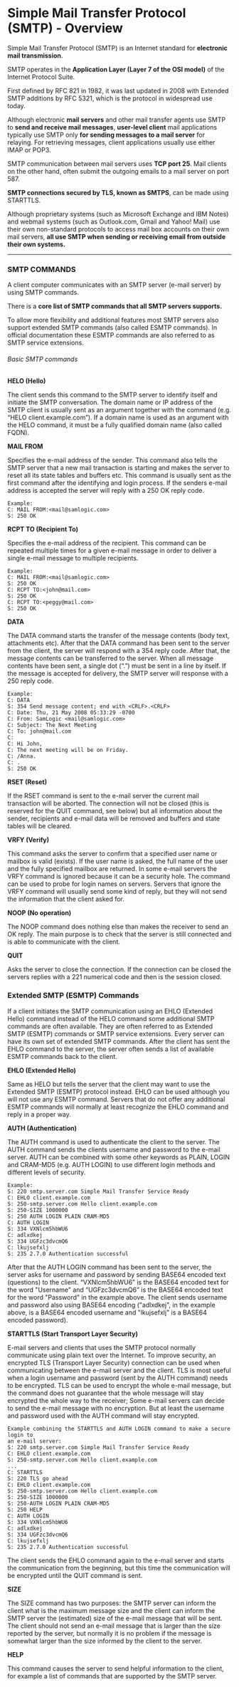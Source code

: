 # Simple Mail Transfer Protocol (SMTP) - Overview

Simple Mail Transfer Protocol (SMTP) is an Internet standard for **electronic
mail transmission**.

SMTP operates in the **Application Layer (Layer 7 of the OSI model)** of the
Internet Protocol Suite.

First defined by RFC 821 in 1982, it was last updated in 2008 with Extended
SMTP additions by RFC 5321, which is the protocol in widespread use today.

Although electronic **mail servers** and other mail transfer agents use SMTP to
**send and receive mail messages**, **user-level client** mail applications
typically use SMTP only **for sending messages to a mail server** for relaying.
For retrieving messages, client applications usually use either IMAP or POP3.

SMTP communication between mail servers uses **TCP port 25**. Mail clients
on the  other hand, often submit the outgoing emails to a mail server on
port 587.

**SMTP connections secured by TLS, known as SMTPS**, can be made using STARTTLS.

Although proprietary systems (such as Microsoft Exchange and IBM Notes) and
webmail systems (such as Outlook.com, Gmail and Yahoo! Mail) use their own
non-standard protocols to access mail box accounts on their own mail servers,
**all use SMTP when sending or receiving email from outside their own systems.**

--------------------------------------------------------------------------------

### SMTP COMMANDS

A client computer communicates with an SMTP server (e-mail server) by using
SMTP commands.

There is a **core list of SMTP commands that all SMTP servers supports.**

To allow more flexibility and additional features most SMTP servers also
support extended SMTP commands (also called ESMTP commands).
In official documentation these ESMTP commands are also referred to as SMTP
service extensions.

###### Basic SMTP commands


**HELO (Hello)**

The client sends this command to the SMTP server to identify itself and
initiate the SMTP conversation.
The domain name or IP address of the SMTP client is usually sent as an argument
together with the command (e.g. “HELO client.example.com”).
If a domain name is used as an argument with the HELO command, it must be a
fully qualified domain name (also called FQDN).

**MAIL FROM**

Specifies the e-mail address of the sender.
This command also tells the SMTP server that a new mail transaction is starting
and makes the server to reset all its state tables and buffers etc.
This command is usually sent as the first command after the identifying and
login process.
If the senders e-mail address is accepted the server will reply with a 250 OK
reply code.

```
Example:
C: MAIL FROM:<mail@samlogic.com>
S: 250 OK
```

**RCPT TO (Recipient To)**

Specifies the e-mail address of the recipient.
This command can be repeated multiple times for a given e-mail message in order
to deliver a single e-mail message to multiple recipients.

```
Example:
C: MAIL FROM:<mail@samlogic.com>
S: 250 OK
C: RCPT TO:<john@mail.com>
S: 250 OK
C: RCPT TO:<peggy@mail.com>
S: 250 OK
```

**DATA**

The DATA command starts the transfer of the message contents (body text,
  attachments etc).
After that the DATA command has been sent to the server from the client, the
server will respond with a 354 reply code.
After that, the message contents can be transferred to the server.
When all message contents have been sent, a single dot (“.”) must be sent in a
line by itself.
If the message is accepted for delivery, the SMTP server will response with a
250 reply code.

```
Example:
C: DATA
S: 354 Send message content; end with <CRLF>.<CRLF>
C: Date: Thu, 21 May 2008 05:33:29 -0700
C: From: SamLogic <mail@samlogic.com>
C: Subject: The Next Meeting
C: To: john@mail.com
C:
C: Hi John,
C: The next meeting will be on Friday.
C: /Anna.
C: .
S: 250 OK
```

**RSET (Reset)**

If the RSET command is sent to the e-mail server the current mail transaction
will be aborted.
The connection will not be closed (this is reserved for the QUIT command, see
  below) but
all information about the sender, recipients and e-mail data will be removed
and buffers and state tables will be cleared.

**VRFY (Verify)**

This command asks the server to confirm that a specified user name or mailbox
is valid (exists).
If the user name is asked, the full name of the user and the fully specified
mailbox are returned.
In some e-mail servers the VRFY command is ignored because it can be a security
hole.
The command can be used to probe for login names on servers.
Servers that ignore the VRFY command will usually send some kind of reply, but
they will not send the information that the client asked for.

**NOOP (No operation)**

The NOOP command does nothing else than makes the receiver to send an OK reply.
The main purpose is to check that the server is still connected and is able to
communicate with the client.

**QUIT**

Asks the server to close the connection.
If the connection can be closed the servers replies with a 221 numerical code
and then is the session closed.


### Extended SMTP (ESMTP) Commands

If a client initiates the SMTP communication using an EHLO (Extended Hello)
command instead of the HELO command some additional SMTP commands are often
available.
They are often referred to as Extended SMTP (ESMTP) commands or SMTP service
extensions.
Every server can have its own set of extended SMTP commands.
After the client has sent the EHLO command to the server, the server often
sends a list of available ESMTP commands back to the client.

**EHLO (Extended Hello)**

Same as HELO but tells the server that the client may want to use the Extended
SMTP (ESMTP) protocol instead.
EHLO can be used although you will not use any ESMTP command.
Servers that do not offer any additional ESMTP commands will normally at least
recognize the EHLO command and reply in a proper way.

**AUTH (Authentication)**

The AUTH command is used to authenticate the client to the server.
The AUTH command sends the clients username and password to the e-mail server.
AUTH can be combined with some other keywords as PLAIN, LOGIN and CRAM-MD5
(e.g. AUTH LOGIN) to use different login methods and different levels of
security.

```
Example:
S: 220 smtp.server.com Simple Mail Transfer Service Ready
C: EHLO client.example.com
S: 250-smtp.server.com Hello client.example.com
S: 250-SIZE 1000000
S: 250 AUTH LOGIN PLAIN CRAM-MD5
C: AUTH LOGIN
S: 334 VXNlcm5hbWU6
C: adlxdkej
S: 334 UGFzc3dvcmQ6
C: lkujsefxlj
S: 235 2.7.0 Authentication successful
```

After that the AUTH LOGIN command has been sent to the server, the server asks
for username and password by sending BASE64 encoded text (questions) to the
client.
“VXNlcm5hbWU6” is the BASE64 encoded text for the word "Username" and
“UGFzc3dvcmQ6” is the BASE64 encoded text for the word "Password" in the
example above.
The client sends username and password also using BASE64 encoding ("adlxdkej",
in the example above, is a BASE64 encoded username and "lkujsefxlj" is a BASE64
encoded password).


**STARTTLS (Start Transport Layer Security)**

E-mail servers and clients that uses the SMTP protocol normally communicate
using plain text over the Internet.
To improve security, an encrypted TLS (Transport Layer Security) connection can
be used when communicating between the e-mail server and the client.
TLS is most useful when a login username and password (sent by the AUTH
command) needs to be encrypted.
TLS can be used to encrypt the whole e-mail message, but the command does not
guarantee that the whole message will stay encrypted the whole way to the
receiver;
Some e-mail servers can decide to send the e-mail message with no encryption.
But at least the username and password used with the AUTH command will stay
encrypted.

```
Example combining the STARTTLS and AUTH LOGIN command to make a secure login to
an e-mail server:
S: 220 smtp.server.com Simple Mail Transfer Service Ready
C: EHLO client.example.com
S: 250-smtp.server.com Hello client.example.com
...
C: STARTTLS
S: 220 TLS go ahead
C: EHLO client.example.com
S: 250-smtp.server.com Hello client.example.com
S: 250-SIZE 1000000
S: 250-AUTH LOGIN PLAIN CRAM-MD5
S: 250 HELP
C: AUTH LOGIN
S: 334 VXNlcm5hbWU6
C: adlxdkej
S: 334 UGFzc3dvcmQ6
C: lkujsefxlj
S: 235 2.7.0 Authentication successful
```

The client sends the EHLO command again to the e-mail server and starts the
communication from the beginning, but this time the communication will be
encrypted until the QUIT command is sent.

**SIZE**

The SIZE command has two purposes: the SMTP server can inform the client what
is the maximum message size and
the client can inform the SMTP server the (estimated) size of the e-mail
message that will be sent.
The client should not send an e-mail message that is larger than the size
reported by the server, but normally it is no problem if the message is
somewhat larger than the size informed by the client to the server.


**HELP**

This command causes the server to send helpful information to the client, for
example a list of commands that are supported by the SMTP server.
